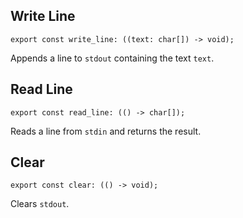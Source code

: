 ## Write Line
```
export const write_line: ((text: char[]) -> void);
```

Appends a line to `stdout` containing the text `text`.

## Read Line
```
export const read_line: (() -> char[]);
```

Reads a line from `stdin` and returns the result.

## Clear
```
export const clear: (() -> void);
```

Clears `stdout`.
